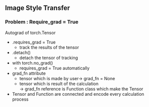 ## Image Style Transfer


### Problem : Require_grad = True
Autograd of torch.Tensor
* .requires_grad = True
  * track the results of the tensor
* .detach()
  * detach the tensor of tracking
* with torch.no_grad()
  *  requires_grad = True automatically
* grad_fn attribute
  * tensor which is made by user-> grad_fn = None
  * tensor which is result of the calculation  
  -> grad_fn reference is Function class which make the Tensor
* Tensor and Function are connected and encode every calculation process
